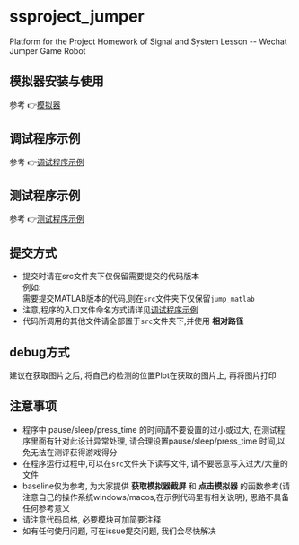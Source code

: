 # ssproject_jumper

Platform for the Project Homework of Signal and System Lesson -- Wechat Jumper Game Robot

## 模拟器安装与使用

参考 👉[模拟器](./dependency/README.md)

## 调试程序示例

参考 👉[调试程序示例](./src/README.md)

## 测试程序示例

参考 👉[测试程序示例](./test/README.md)  

## 提交方式  
- 提交时请在src文件夹下仅保留需要提交的代码版本  
例如:  
需要提交MATLAB版本的代码,则在`src`文件夹下仅保留`jump_matlab`  
- 注意,程序的入口文件命名方式请详见[调试程序示例](./src/README.md)
- 代码所调用的其他文件请全部置于`src`文件夹下,并使用 **相对路径**  

## debug方式  
建议在获取图片之后, 将自己的检测的位置Plot在获取的图片上, 再将图片打印  

## 注意事项  
- 程序中 pause/sleep/press_time 的时间请不要设置的过小或过大, 在测试程序里面有针对此设计异常处理, 请合理设置pause/sleep/press_time 时间,以免无法在测评获得游戏得分  
- 在程序运行过程中,可以在`src`文件夹下读写文件, 请不要恶意写入过大/大量的文件  
- baseline仅为参考, 为大家提供 **获取模拟器截屏** 和 **点击模拟器** 的函数参考(请注意自己的操作系统windows/macos,在示例代码里有相关说明), 思路不具备任何参考意义  
- 请注意代码风格, 必要模块可加简要注释  
- 如有任何使用问题, 可在issue提交问题, 我们会尽快解决  


